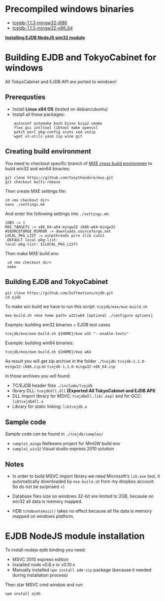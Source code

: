 Precompiled windows binaries
=========================================

* [tcejdb-1.1.3-mingw32-i686](https://dl.dropboxusercontent.com/u/4709222/ejdb/tcejdb-1.1.3-mingw32-i686.zip)
* [tcejdb-1.1.3-mingw32-x86_64](https://dl.dropboxusercontent.com/u/4709222/ejdb/tcejdb-1.1.3-mingw32-x86_64.zip)

**[Installing EJDB NodeJS win32 module](#ejdb-nodejs-module-installation)**


Building EJDB and TokyoCabinet for windows
==========================================

All TokyoCabinet and EJDB API are ported to windows!

Prerequsties
------------------------------------------

 * Install **Linux x64 OS** (tested on debian/ubuntu)
 * Install all these packages:

```
    autoconf automake bash bison bzip2 cmake
    flex gcc intltool libtool make openssl
    patch perl pkg-config scons sed unzip
    wget xz-utils yasm zip wine git
```


Creating build environment
-----------------------------------------

You need to checkout specific branch of [MXE cross build environmen](http://mxe.cc/)
to build win32 and win64 binaries:

    git clone https://github.com/tonytheodore/mxe.git
    git checkout multi-rebase

Then create MXE settings file:

    cd <mx checkout dir>
    nano ./settings.mk

And enter the following settings into `./settings.mk`:

    JOBS := 1
    MXE_TARGETS := x86_64-w64-mingw32 i686-w64-mingw32
    #SOURCEFORGE_MIRROR := downloads.sourceforge.net
    LOCAL_PKG_LIST := winpthreads pcre zlib cunit
    .DEFAULT local-pkg-list:
    local-pkg-list: $(LOCAL_PKG_LIST)

Then make MXE build env:

     cd <mx checkout dir>
     make

Building EJDB and TokyoCabinet
------------------------------------

    git clone https://github.com/Softmotions/ejdb.git
    cd ejdb

To make win build we have to run this script: `tcejdb/mxe/mxe-build.sh`

    mxe-build.sh <mxe home path> w32|w64 [optional ./configure options]

Example: building win32 binaries + EJDB test cases

    tcejdb/mxe/mxe-build.sh ${HOME}/mxe w32 "--enable-tests"

Example: building win64 binaries:

    tcejdb/mxe/mxe-build.sh ${HOME}/mxe w64

As result you will get zip archive in the folder `./tcejdb`:
    `tcejdb-1.1.0-mingw32-i686.zip` or `tcejdb-1.1.0-mingw32-x86_64.zip`

In those archives you will found:

 * TC/EJDB header files `./include/tcejdb`
 * library DLL: `tcejdbdll.dll` **(Exported All TokyoCabinet and EJDB API)**
 * DLL Import library for MSVC: `tcejdbdll.lib(.exp)` and for GCC: `libtcejdbdll.a`
 * Library for static linking: `libtcejdb.a`


Sample code
--------------------------------
Sample code can be found in `./tcejdb/samples/`

  * `sample1_mingw` Netbeans project for MinGW build env
  * `sample1_win32` Visual studio express 2010 solution


Notes
--------------------------------

* In order to build MSVC import library we need Microsoft's `lib.exe` tool,
it automatically downloaded by `mxe-build.sh` from my dropbox account. So do not be surprised =)

* Database files size on windows 32-bit are limited to 2GB, because on win32 all data is memory mapped.

* HDB `tchdbsetxmsiz()` takes no effect because all file data is memory mapped on windows platform.


EJDB NodeJS module installation
==================================

To install nodejs ejdb binding you need:

 * MSVC 2010 express edition
 * Installed node v0.8.x or v0.10.x
 * Manually installed `npm install adm-zip` package  (because it needed during installation process)

 Then star MSVC cmd window and run:

    npm install ejdb





